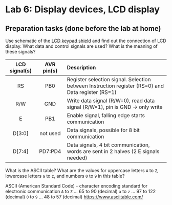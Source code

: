# Lab 6: Display devices, LCD display

## Preparation tasks (done before the lab at home)

Use schematic of the [LCD keypad shield](../../Docs/arduino_shield.pdf) and find out the connection of LCD display. What data and control signals are used? What is the meaning of these signals?

   | **LCD signal(s)** | **AVR pin(s)** | **Description** |
   | :-: | :-: | :-- |
   | RS | PB0 | Register selection signal. Selection between Instruction register (RS=0) and Data register (RS=1) |
   | R/W | GND | Write data signal (R/W=0), read data signal (R/W=1), pin is GND -> only write |
   | E | PB1 | Enable signal, falling edge starts communication |
   | D[3:0] | not used | Data signals, possible for 8 bit communication |
   | D[7:4] | PD7:PD4 | Data signals, 4 bit communication, words are sent in 2 halves (2 E signals needed) |

What is the ASCII table? What are the values for uppercase letters `A` to `Z`, lowercase letters `a` to `z`, and numbers `0` to `9` in this table?

   ASCII (American Standard Code) - character encoding standard for electronic communication
   `A` to `Z` ... 65 to 90 (decimal)
   `a` to `z` ... 97 to 122 (decimal)
   `0` to `9` ... 48 to 57 (decimal)
   https://www.asciitable.com/
